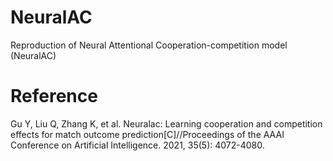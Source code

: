 # NeuralAC
Reproduction of Neural Attentional Cooperation-competition model (NeuralAC)

# Reference
Gu Y, Liu Q, Zhang K, et al. Neuralac: Learning cooperation and competition effects for match outcome prediction[C]//Proceedings of the AAAI Conference on Artificial Intelligence. 2021, 35(5): 4072-4080.

